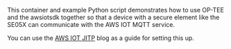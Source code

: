 This container and example Python script demonstrates how to use OP-TEE
and the awsiotsdk together so that a device with a secure element like
the SE05X can communicate with the AWS IOT MQTT service.

You can use the [AWS IOT JITP](https://foundries.io/insights/blog/aws-iot-jitp/)
blog as a guide for setting this up.
